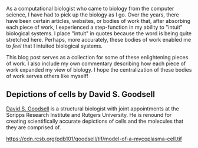 

As a computational biologist who came to biology from the computer science, I have had to pick up the biology as I go. Over the years, there have been certain articles, websites, or bodies of work that, after absorbing each piece of work, I experienced a step-function in my ability to "intuit" biological systems. I place "intuit" in quotes because the word is being quite stretched here. Perhaps, more accurately, these bodies of work enabled me to _feel_ that I intuited biological systems.

This blog post serves as a collection for some of these enlightening pieces of work. I also include my own commentary describing how each piece of work expanded my view of biology. I hope the centralization of these bodies of work serves others like myself!


Depictions of cells by David S. Goodsell
----------------------------------------

[David S. Goodsell](https://en.wikipedia.org/wiki/David_Goodsell) is a structural biologist with joint appointments at the Scripps Research Institute and Rutgers University. He is renound for creating scientifically accurate depictions of cells and the molecules that they are comprised of. 



https://cdn.rcsb.org/pdb101/goodsell/tif/model-of-a-mycoplasma-cell.tif

